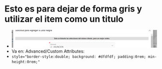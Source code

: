 # Esto es para dejar de forma gris y utilizar el item como un titulo
- ![Alt text](item_tipo_mensaje_gris_1.png)
- Va en: Advanced/Custom Attributes: 
- ```style="border-style:double; background: #dfdfdf; padding:0rem; min-height:0rem;"```